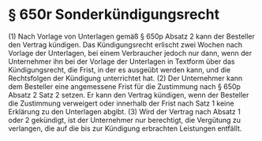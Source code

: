 # § 650r Sonderkündigungsrecht
(1) Nach Vorlage von Unterlagen gemäß § 650p Absatz 2 kann der Besteller den Vertrag kündigen. Das Kündigungsrecht erlischt zwei Wochen nach Vorlage der Unterlagen, bei einem Verbraucher jedoch nur dann, wenn der Unternehmer ihn bei der Vorlage der Unterlagen in Textform über das Kündigungsrecht, die Frist, in der es ausgeübt werden kann, und die Rechtsfolgen der Kündigung unterrichtet hat.
(2) Der Unternehmer kann dem Besteller eine angemessene Frist für die Zustimmung nach § 650p Absatz 2 Satz 2 setzen. Er kann den Vertrag kündigen, wenn der Besteller die Zustimmung verweigert oder innerhalb der Frist nach Satz 1 keine Erklärung zu den Unterlagen abgibt.
(3) Wird der Vertrag nach Absatz 1 oder 2 gekündigt, ist der Unternehmer nur berechtigt, die Vergütung zu verlangen, die auf die bis zur Kündigung erbrachten Leistungen entfällt.